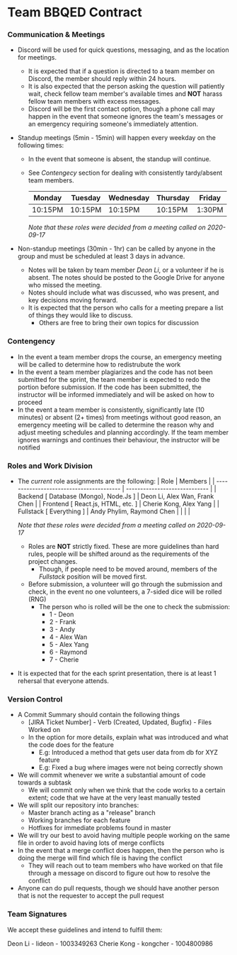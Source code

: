Team BBQED Contract
====================

### **Communication & Meetings**

- Discord will be used for quick questions, messaging, and as the location for meetings.
    - It is expected that if a question is directed to a team member on Discord, the member should reply within 24 hours.
    - It is also expected that the person asking the question will patiently wait, check fellow team member's available times and **NOT** harass fellow team members with excess messages.
    - Discord will be the first contact option, though a phone call may happen in the event that someone ignores the team's messages or an emergency requiring someone's immediately attention.
- Standup meetings (5min - 15min) will happen every weekday on the following times:
    - In the event that someone is absent, the standup will continue.
    - See *Contengecy* section for dealing with consistently tardy/absent team members.

        | Monday  | Tuesday | Wednesday | Thursday | Friday |
        |---------|---------|-----------|----------|--------|
        | 10:15PM | 10:15PM |  10:15PM  | 10:15PM  | 1:30PM |
        *Note that these roles were decided from a meeting called on 2020-09-17*

- Non-standup meetings (30min - 1hr) can be called by anyone in the group and must be scheduled at least 3 days in advance.
    - Notes will be taken by team member *Deon Li*, or a volunteer if he is absent. The notes should be posted to the Google Drive for anyone who missed the meeting.
    - Notes should include what was discussed, who was present, and key decisions moving forward.
    - It is expected that the person who calls for a meeting prepare a list of things they would like to discuss.
        - Others are free to bring their own topics for discussion

### **Contengency**

- In the event a team member drops the course, an emergency meeting will be called to determine how to redistrubute the work
- In the event a team member plagiarizes and the code has not been submitted for the sprint, the team member is expected to redo the portion before submission. If the code has been submitted, the instructor will be informed immediately and will be asked on how to proceed
- In the event a team member is consistently, significantly late (10 minutes) or absent (2+ times) from meetings without good reason, an emergency meeting will be called to determine the reason why and adjust meeting schedules and planning accordingly. If the team member ignores warnings and continues their behaviour, the instructor will be notified

### **Roles and Work Division**

- The *current* role assignments are the following:
    | Role                                     | Members                       |
    | ---------------------------------------- | ----------------------------- |
    | Backend [ Database (Mongo), Node.Js ]    | Deon Li, Alex Wan, Frank Chen |
    | Frontend [ React.js, HTML, etc. ]        | Cherie Kong, Alex Yang       |
    | Fullstack [ Everything ]                 | Andy Phylim, Raymond Chen     |
    |                                          |                               |
    
    *Note that these roles were decided from a meeting called on 2020-09-17*
    - Roles are **NOT** strictly fixed. These are more guidelines than hard rules, people will be shifted around as the requirements of the project changes.
        - Though, if people need to be moved around, members of the *Fullstack* position will be moved first.
    - Before submission, a volunteer will go through the submission and check, in the event no one volunteers, a 7-sided dice will be rolled (RNG)
        - The person who is rolled will be the one to check the submission:
            - 1 - Deon
            - 2 - Frank
            - 3 - Andy
            - 4 - Alex Wan
            - 5 - Alex Yang
            - 6 - Raymond
            - 7 - Cherie

- It is expected that for the each sprint presentation, there is at least 1 rehersal that everyone attends.

### **Version Control**

- A Commit Summary should contain the following things
    - [JIRA Ticket Number] - Verb (Created, Updated, Bugfix) - Files Worked on
    - In the option for more details, explain what was introduced and what the code does for the feature
        - E.g: Introduced a method that gets user data from db for XYZ feature
        - E.g: Fixed a bug where images were not being correctly shown
- We will commit whenever we write a substantial amount of code towards a subtask
    - We will commit only when we think that the code works to a certain extent; code that we have at the very least manually tested
- We will split our repository into branches:
    - Master branch acting as a "release" branch
    - Working branches for each feature
    - Hotfixes for immediate problems found in master
- We will try our best to avoid having multiple people working on the same file in order to avoid having lots of merge conflicts
- In the event that a merge conflict does happen, then the person who is doing the merge will find which file is having the conflict
    - They will reach out to team members who have worked on that file through a message on discord to figure out how to resolve the conflict
- Anyone can do pull requests, though we should have another person that is not the requester to accept the pull request 

### **Team Signatures**

We accept these guidelines and intend to fulfill them:

Deon Li - lideon - 1003349263
Cherie Kong - kongcher - 1004800986